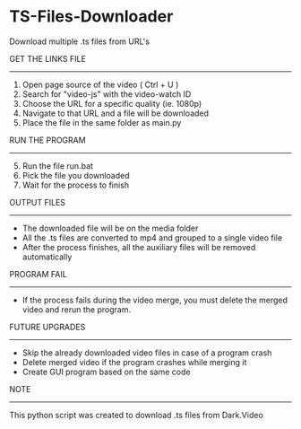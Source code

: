 # TS-Files-Downloader
Download multiple .ts files from URL's

GET THE LINKS FILE
______________________
1. Open page source of  the video ( Ctrl + U )
2. Search for "video-js" with the video-watch ID
3. Choose the URL for a specific quality (ie. 1080p)
4. Navigate to that URL and a file will be downloaded
5. Place the file in the same folder as main.py

RUN THE PROGRAM
______________________
5. Run the file run.bat
6. Pick the file you downloaded
7. Wait for the process to finish

OUTPUT FILES
______________________
- The downloaded file will be on the media folder
- All the .ts files are converted to mp4 and grouped to a single video file
- After the process finishes, all the auxiliary files will be removed automatically

PROGRAM FAIL
______________________
- If the process fails during the video merge, you must delete the merged video
and rerun the program.

FUTURE UPGRADES
______________________
- Skip the already downloaded video files in case of a program crash
- Delete merged video if the program crashes while merging it
- Create GUI program based on the same code

NOTE
______________________
This python script was created to download .ts files from Dark.Video
